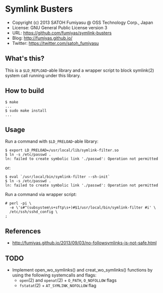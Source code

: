 Symlink Busters
======================================================================

  * Copyright (c) 2013 SATOH Fumiyasu @ OSS Technology Corp., Japan
  * License: GNU General Public License version 3
  * URL: <https://github.com/fumiyas/symlink-busters>
  * Blog: <http://fumiyas.github.io/>
  * Twitter: <https://twitter.com/satoh_fumiyasu>

What's this?
---------------------------------------------------------------------

This is a `$LD_REPLOAD`-able library and a wrapper script to
block symlink(2) system call running under this library.

How to build
---------------------------------------------------------------------

    $ make
    ...
    $ sudo make install
    ...

Usage
---------------------------------------------------------------------

Run a command with `$LD_PRELOAD`-able library:

    $ export LD_PRELOAD=/usr/local/lib/symlink-filter.so
    $ ln -s /etc/passwd .
    ln: failed to create symbolic link './passwd': Operation not permitted

or:

    $ eval `/usr/local/bin/symlink-filter --sh-init`
    $ ln -s /etc/passwd .
    ln: failed to create symbolic link './passwd': Operation not permitted

Run a command via wrapper script:

    # perl -pi \
      -e \'s#^(subsystem\s+sftp\s+)#$1/usr/local/bin/symlink-filter #i' \
      /etc/ssh/sshd_config \
    ;

References
---------------------------------------------------------------------

  * http://fumiyas.github.io/2013/09/03/no-followsymlinks-is-not-safe.html

TODO
---------------------------------------------------------------------

  * Implement open_wo_symlinks() and creat_wo_symlinks() functions
    by using the following systemcalls and flags:
    * `open`(2) and `openat`(2) + `O_PATH`, `O_NOFOLLOW` flags
    * `fstatat`(2) + `AT_SYMLINK_NOFOLLOW` flag

